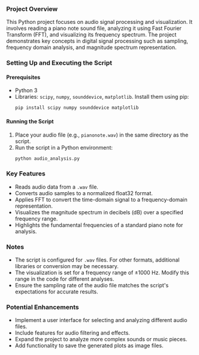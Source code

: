 ### Project Overview
This Python project focuses on audio signal processing and visualization. It involves reading a piano note sound file, analyzing it using Fast Fourier Transform (FFT), and visualizing its frequency spectrum. The project demonstrates key concepts in digital signal processing such as sampling, frequency domain analysis, and magnitude spectrum representation.

### Setting Up and Executing the Script
#### Prerequisites
- Python 3
- Libraries: `scipy`, `numpy`, `sounddevice`, `matplotlib`. Install them using pip:
  ```bash
  pip install scipy numpy sounddevice matplotlib
  ```

#### Running the Script
1. Place your audio file (e.g., `pianonote.wav`) in the same directory as the script.
2. Run the script in a Python environment:
   ```bash
   python audio_analysis.py
   ```

### Key Features
- Reads audio data from a `.wav` file.
- Converts audio samples to a normalized float32 format.
- Applies FFT to convert the time-domain signal to a frequency-domain representation.
- Visualizes the magnitude spectrum in decibels (dB) over a specified frequency range.
- Highlights the fundamental frequencies of a standard piano note for analysis.

### Notes
- The script is configured for `.wav` files. For other formats, additional libraries or conversion may be necessary.
- The visualization is set for a frequency range of ±1000 Hz. Modify this range in the code for different analyses.
- Ensure the sampling rate of the audio file matches the script's expectations for accurate results.

### Potential Enhancements
- Implement a user interface for selecting and analyzing different audio files.
- Include features for audio filtering and effects.
- Expand the project to analyze more complex sounds or music pieces.
- Add functionality to save the generated plots as image files.
